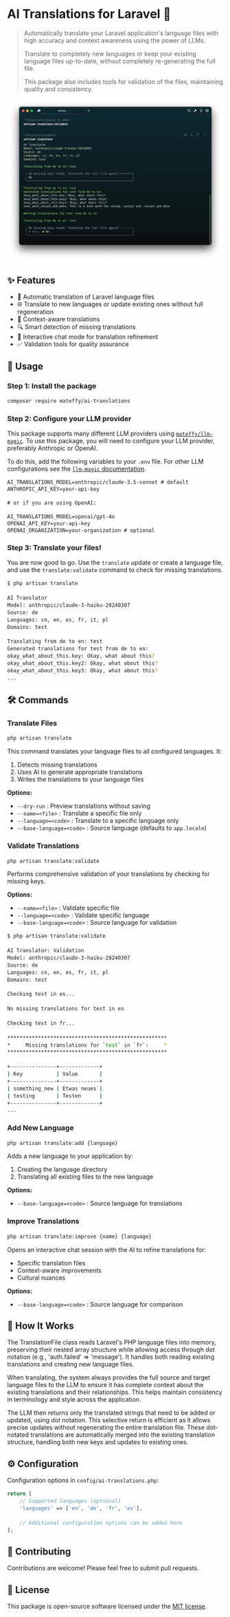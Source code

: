 # AI Translations for Laravel 🤖

> Automatically translate your Laravel application's language files with high accuracy and context awareness using the power of LLMs. 
> 
> Translate to completely new languages or keep your existing language files up-to-date, without completely re-generating the full file. 
> 
> This package also includes tools for validation of the files, maintaining quality and consistency.

<img src="./docs/screenshot-1.webp" >

## ✨ Features

- 🔄 Automatic translation of Laravel language files
- 🌐 Translate to new languages or update existing ones without full regeneration
- 🧠 Context-aware translations
- 🔍 Smart detection of missing translations
- 💬 Interactive chat mode for translation refinement
- ✅ Validation tools for quality assurance

## 🚀 Usage

### Step 1: Install the package

```bash
composer require mateffy/ai-translations
```

### Step 2: Configure your LLM provider

This package supports many different LLM providers using [`mateffy/llm-magic`](https://github.com/capevace/llm-magic).
To use this package, you will need to configure your LLM provider, preferably Anthropic or OpenAI.

To do this, add the following variables to your `.env` file.
For other LLM configurations see the [`llm-magic` documentation](https://github.com/capevace/llm-magic).

```env
AI_TRANSLATIONS_MODEL=anthropic/claude-3.5-sonnet # default
ANTHROPIC_API_KEY=your-api-key

# or if you are using OpenAI:

AI_TRANSLATIONS_MODEL=openai/gpt-4o
OPENAI_API_KEY=your-api-key
OPENAI_ORGANIZATION=your-organization # optional
```

### Step 3: Translate your files!

You are now good to go. Use the `translate` update or create a language file, and use the `translate:validate` command to check for missing translations.

```bash
$ php artisan translate

AI Translator
Model: anthropic/claude-3-haiku-20240307
Source: de
Languages: cn, en, es, fr, it, pl
Domains: test

Translating from de to en: test
Generated translations for test from de to en:
okay_what_about_this.key: Okay, what about this?
okay_what_about_this.key2: Okay, what about this?
okay_what_about_this.key3: Okay, what about this?
...
```

## 🛠️ Commands

### Translate Files

```bash
php artisan translate
```

This command translates your language files to all configured languages. It:
1. Detects missing translations
2. Uses AI to generate appropriate translations
3. Writes the translations to your language files

**Options:**
- `--dry-run` : Preview translations without saving
- `--name=<file>` : Translate a specific file only
- `--language=<code>` : Translate to a specific language only
- `--base-language=<code>` : Source language (defaults to `app.locale`)

### Validate Translations

```bash
php artisan translate:validate
```

Performs comprehensive validation of your translations by checking for missing keys.

**Options:**
- `--name=<file>` : Validate specific file
- `--language=<code>` : Validate specific language
- `--base-language=<code>` : Source language for validation

```bash
$ php artisan translate:validate

AI Translator: Validation
Model: anthropic/claude-3-haiku-20240307
Source: de
Languages: cn, en, es, fr, it, pl
Domains: test

Checking test in es...

No missing translations for test in es

Checking test in fr...

****************************************************
*     Missing translations for `test` in `fr`:     *
****************************************************

+---------------+-------------+
| Key           | Value       |
+---------------+-------------+
| something_new | Etwas neues |
| testing       | Testen      |
+---------------+-------------+
...
```

### Add New Language

```bash
php artisan translate:add {language}
```

Adds a new language to your application by:
1. Creating the language directory
2. Translating all existing files to the new language

**Options:**
- `--base-language=<code>` : Source language for translations

### Improve Translations

```bash
php artisan translate:improve {name} {language}
```

Opens an interactive chat session with the AI to refine translations for:
- Specific translation files
- Context-aware improvements
- Cultural nuances

**Options:**
- `--base-language=<code>` : Source language for comparison

## 🔧 How It Works

The TranslationFile class reads Laravel's PHP language files into memory, preserving their nested array structure while allowing access through dot notation (e.g., 'auth.failed' => 'message'). It handles both reading existing translations and creating new language files.

When translating, the system always provides the full source and target language files to the LLM to ensure it has complete context about the existing translations and their relationships. This helps maintain consistency in terminology and style across the application.

The LLM then returns only the translated strings that need to be added or updated, using dot notation. This selective return is efficient as it allows precise updates without regenerating the entire translation file. These dot-notated translations are automatically merged into the existing translation structure, handling both new keys and updates to existing ones.

## ⚙️ Configuration

Configuration options in `config/ai-translations.php`:

```php
return [
    // Supported languages (optional)
    'languages' => ['en', 'de', 'fr', 'es'],
    
    // Additional configuration options can be added here
];
```

## 🤝 Contributing

Contributions are welcome! Please feel free to submit pull requests.

## 📄 License

This package is open-source software licensed under the [MIT license](./LICENSE).
```
